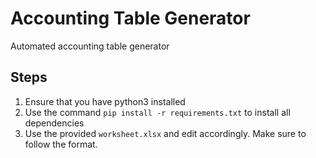# Accounting Table Generator
Automated accounting table generator

## Steps
1. Ensure that you have python3 installed
2. Use the command `pip install -r requirements.txt` to install all dependencies
3. Use the provided `worksheet.xlsx` and edit accordingly. Make sure to follow the format.




